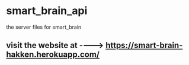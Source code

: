 # smart_brain_api
the server files for smart_brain

## visit the website at ---->  https://smart-brain-hakken.herokuapp.com/
